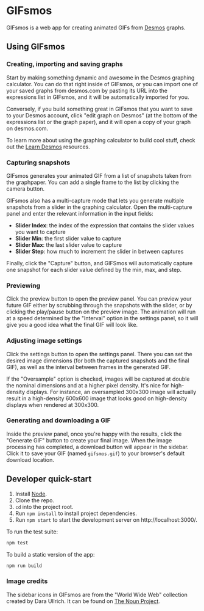 # GIFsmos

GIFsmos is a web app for creating animated GIFs from
[Desmos](https://www.desmos.com/calculator) graphs.

## Using GIFsmos

### Creating, importing and saving graphs

Start by making something dynamic and awesome in the Desmos graphing calculator.
You can do that right inside of GIFsmos, or you can import one of your saved
graphs from desmos.com by pasting its URL into the expressions list in GIFsmos,
and it will be automatically imported for you.

Conversely, if you build something great in GIFsmos that you want to save to
your Desmos account, click "edit graph on Desmos" (at the bottom of the
expressions list or the graph paper), and it will open a copy of your graph on
desmos.com.

To learn more about using the graphing calculator to build cool stuff, check out
the [Learn Desmos](https://learn.desmos.com/graphing) resources.

### Capturing snapshots

GIFsmos generates your animated GIF from a list of snapshots taken from the
graphpaper. You can add a single frame to the list by clicking the camera
button.

GIFsmos also has a multi-capture mode that lets you generate multiple
snapshots from a slider in the graphing calculator. Open the multi-capture panel
and enter the relevant information in the input fields:

- **Slider Index**: the index of the expression that contains the slider values
  you want to capture
- **Slider Min**: the first slider value to capture
- **Slider Max**: the last slider value to capture
- **Slider Step**: how much to increment the slider in between captures

Finally, click the "Capture" button, and GIFSmos will automatically capture one
snapshot for each slider value defined by the min, max, and step.

### Previewing

Click the preview button to open the preview panel. You can preview your future
GIF either by scrubbing through the snapshots with the slider, or by clicking
the play/pause button on the preview image. The animation will run at a speed
determined by the "Interval" option in the settings panel, so it will give you a
good idea what the final GIF will look like.

### Adjusting image settings

Click the settings button to open the settings panel. There you can set the
desired image dimensions (for both the captured snapshots and the final GIF), as
well as the interval between frames in the generated GIF.

If the "Oversample" option is checked, images will be captured at double the
nominal dimensions and at a higher pixel density. It's nice for high-density
displays. For instance, an oversampled 300x300 image will actually result in a
high-density 600x600 image that looks good on high-density displays when
rendered at 300x300.

### Generating and downloading a GIF

Inside the preview panel, once you're happy with the results, click the
"Generate GIF" button to create your final image. When the image processing has
completed, a download button will appear in the sidebar. Click it to save your
GIF (named `gifsmos.gif`) to your browser's default download location.

## Developer quick-start

1. Install [Node](https://nodejs.org/en/).
1. Clone the repo.
1. `cd` into the project root.
1. Run `npm install` to install project dependencies.
1. Run `npm start` to start the development server on http://localhost:3000/.

To run the test suite:

```bash
npm test
```

To build a static version of the app:

```bash
npm run build
```

### Image credits

The sidebar icons in GIFsmos are from the "World Wide Web" collection created by
Dara Ullrich. It can be found on [The Noun
Project](https://thenounproject.com/Dara%20Ullrich/collection/world-wide-web/).
